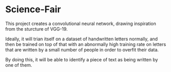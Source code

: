 # Science-Fair
This project creates a convolutional neural network, drawing inspiration from the sturcture of VGG-19.

Ideally, it will trian itself on a dataset of handwritten letters normally, and then be trained on top of that with an abnormally high training rate on letters that are written by a small number of people in order to overfit their data.

By doing this, it will be able to identify a piece of text as being written by one of them.